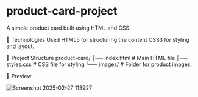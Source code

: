 # product-card-project
A simple product card built using HTML and CSS. 

🚀 Technologies Used
HTML5 for structuring the content
CSS3 for styling and layout. 

📂 Project Structure
product-card/
│── index.html      # Main HTML file
│── styles.css      # CSS file for styling
└── images/         # Folder for product images.

📸 Preview

![Screenshot 2025-02-27 113927](https://github.com/user-attachments/assets/3a5b76e4-e887-4645-adcc-19880298cb02)


